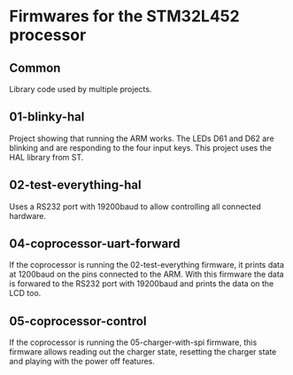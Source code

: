 # Firmwares for the STM32L452 processor #

## Common ##
Library code used by multiple projects.

## 01-blinky-hal ##
Project showing that running the ARM works. The LEDs D61 and D62 are blinking and
are responding to the four input keys. This project uses the HAL library from ST.

## 02-test-everything-hal ##
Uses a RS232 port with 19200baud to allow controlling all connected hardware.

## 04-coprocessor-uart-forward ##
If the coprocessor is running the 02-test-everything firmware, it prints data at 1200baud on the pins connected to the ARM.
With this firmware the data is forwared to the RS232 port with 19200baud and prints the data on the LCD too.

## 05-coprocessor-control ##
If the coprocessor is running the 05-charger-with-spi firmware, this firmware allows reading out the charger state, resetting
the charger state and playing with the power off features.
